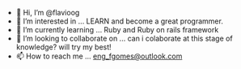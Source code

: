 - 👋 Hi, I’m @flavioog
- 👀 I’m interested in ... LEARN and become a great programmer.
- 🌱 I’m currently learning ... Ruby and Ruby on rails framework
- 💞️ I’m looking to collaborate on ... can i colaborate at this stage of knowledge? will try my best!
- 📫 How to reach me ... eng_fgomes@outlook.com

<!---
flavioog/flavioog is a ✨ special ✨ repository because its `README.md` (this file) appears on your GitHub profile.
You can click the Preview link to take a look at your changes.
--->
